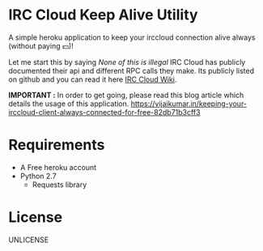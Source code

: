 # IRC Cloud Keep Alive Utility
A simple heroku application to keep your irccloud connection alive always (without paying :dollar:)!

Let me start this by saying *None of this is illegal*
IRC Cloud has publicly documented their api and different RPC calls they make.
Its publicly listed on github and you can read it here [IRC Cloud Wiki](https://github.com/irccloud/irccloud-tools/wiki).

**IMPORTANT :** In order to get going, please read this blog article which details the usage of this application.
https://vijaikumar.in/keeping-your-irccloud-client-always-connected-for-free-82db71b3cff3

Requirements
============
* A Free heroku account
* Python 2.7
  * Requests library
  
License
=======
UNLICENSE
